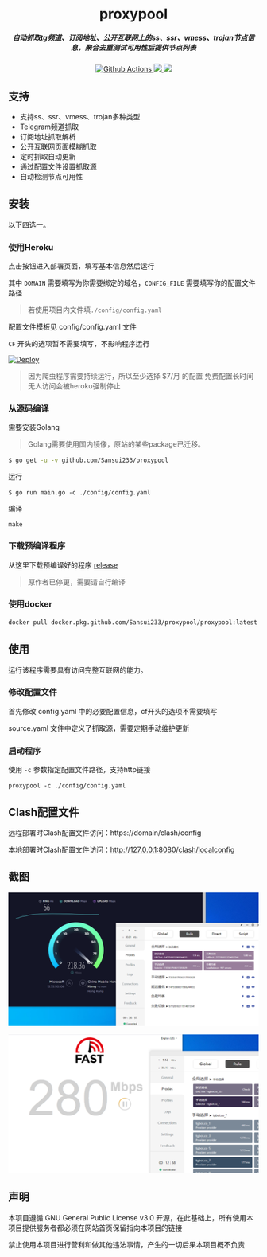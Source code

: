 <h1 align="center">
  <br>proxypool<br>
</h1>

<h5 align="center">自动抓取tg频道、订阅地址、公开互联网上的ss、ssr、vmess、trojan节点信息，聚合去重测试可用性后提供节点列表</h5>

<p align="center">
  <a href="https://github.com/Sansui233/proxypool/actions">
    <img src="https://img.shields.io/github/workflow/status/Sansui233/proxypool/Go?style=flat-square" alt="Github Actions">
  </a>
  <a href="https://goreportcard.com/report/github.com/Sansui233/proxypool">
    <img src="https://goreportcard.com/badge/github.com/Sansui233/proxypool?style=flat-square">
  </a>
  <a href="https://github.com/Sansui233/proxypool/releases">
    <img src="https://img.shields.io/github/release/Sansui233/proxypool/all.svg?style=flat-square">
  </a>
</p>

## 支持

- 支持ss、ssr、vmess、trojan多种类型
- Telegram频道抓取
- 订阅地址抓取解析
- 公开互联网页面模糊抓取
- 定时抓取自动更新
- 通过配置文件设置抓取源
- 自动检测节点可用性

## 安装

以下四选一。

### 使用Heroku

点击按钮进入部署页面，填写基本信息然后运行

其中 `DOMAIN` 需要填写为你需要绑定的域名，`CONFIG_FILE` 需要填写你的配置文件路径
> 若使用项目内文件填`./config/config.yaml`

配置文件模板见 config/config.yaml 文件

`CF` 开头的选项暂不需要填写，不影响程序运行

[![Deploy](https://www.herokucdn.com/deploy/button.svg)](https://heroku.com/deploy)

> 因为爬虫程序需要持续运行，所以至少选择 $7/月 的配置
> 免费配置长时间无人访问会被heroku强制停止

### 从源码编译

需要安装Golang
> Golang需要使用国内镜像，原站的某些package已迁移。  

```sh
$ go get -u -v github.com/Sansui233/proxypool
```

运行
```shell script
$ go run main.go -c ./config/config.yaml
```

编译
```
make
```

### 下载预编译程序

从这里下载预编译好的程序 [release](https://github.com/zu1k/proxypool/releases)

> 原作者已停更，需要请自行编译

### 使用docker

```sh
docker pull docker.pkg.github.com/Sansui233/proxypool/proxypool:latest
```

## 使用

运行该程序需要具有访问完整互联网的能力。

### 修改配置文件

首先修改 config.yaml 中的必要配置信息，cf开头的选项不需要填写

source.yaml 文件中定义了抓取源，需要定期手动维护更新

### 启动程序

使用 `-c` 参数指定配置文件路径，支持http链接

```shell
proxypool -c ./config/config.yaml
```

## Clash配置文件

远程部署时Clash配置文件访问：https://domain/clash/config

本地部署时Clash配置文件访问：http://127.0.0.1:8080/clash/localconfig

## 截图

![Speedtest](docs/speedtest.png)

![Fast](docs/fast.png)

## 声明

本项目遵循 GNU General Public License v3.0 开源，在此基础上，所有使用本项目提供服务者都必须在网站首页保留指向本项目的链接

禁止使用本项目进行营利和做其他违法事情，产生的一切后果本项目概不负责
